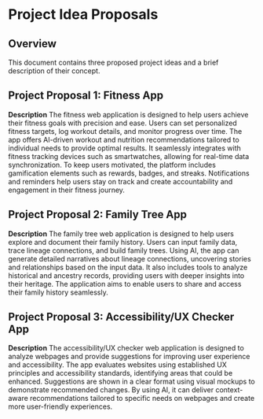 # Project Idea Proposals

## Overview
This document contains three proposed project ideas and a brief description of their concept.


## Project Proposal 1: Fitness App
**Description**
The fitness web application is designed to help users achieve their fitness goals with precision and ease. Users can set personalized fitness targets, log workout details, and monitor progress over time. The app offers AI-driven workout and nutrition recommendations tailored to individual needs to provide optimal results. It seamlessly integrates with fitness tracking devices such as smartwatches, allowing for real-time data synchronization. To keep users motivated, the platform includes gamification elements such as rewards, badges, and streaks. Notifications and reminders help users stay on track and create accountability and engagement in their fitness journey.


## Project Proposal 2: Family Tree App
**Description**
The family tree web application is designed to help users explore and document their family history. Users can input family data, trace lineage connections, and build family trees. Using AI, the app can generate detailed narratives about lineage connections, uncovering stories and relationships based on the input data. It also includes tools to analyze historical and ancestry records, providing users with deeper insights into their heritage. The application aims to enable users to share and access their family history seamlessly.


## Project Proposal 3: Accessibility/UX Checker App
**Description**
The accessibility/UX checker web application is designed to analyze webpages and provide suggestions for improving user experience and accessibility. The app evaluates websites using established UX principles and accessibility standards, identifying areas that could be enhanced. Suggestions are shown in a clear format using visual mockups to demonstrate recommended changes. By using AI, it can deliver context-aware recommendations tailored to specific needs on webpages and create more user-friendly experiences.